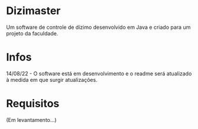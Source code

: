 # Dizimaster
 Um software de controle de dízimo desenvolvido em Java e criado para um projeto da faculdade.

# Infos
 14/08/22 - O software está em desenvolvimento e o readme será atualizado à medida em que surgir atualizações.
 
 # Requisitos
 (Em levantamento...)
